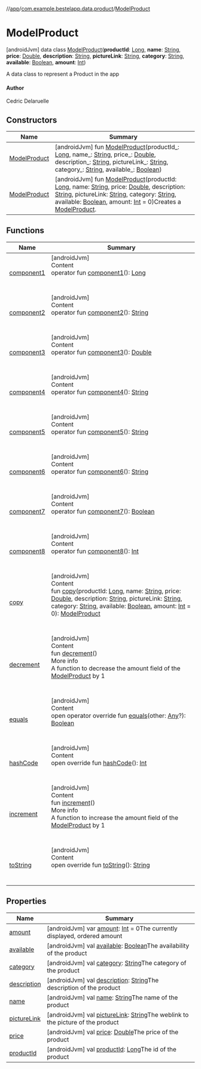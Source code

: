 //[app](../../index.md)/[com.example.bestelapp.data.product](../index.md)/[ModelProduct](index.md)



# ModelProduct  
 [androidJvm] data class [ModelProduct](index.md)(**productId**: [Long](https://kotlinlang.org/api/latest/jvm/stdlib/kotlin/-long/index.html), **name**: [String](https://kotlinlang.org/api/latest/jvm/stdlib/kotlin/-string/index.html), **price**: [Double](https://kotlinlang.org/api/latest/jvm/stdlib/kotlin/-double/index.html), **description**: [String](https://kotlinlang.org/api/latest/jvm/stdlib/kotlin/-string/index.html), **pictureLink**: [String](https://kotlinlang.org/api/latest/jvm/stdlib/kotlin/-string/index.html), **category**: [String](https://kotlinlang.org/api/latest/jvm/stdlib/kotlin/-string/index.html), **available**: [Boolean](https://kotlinlang.org/api/latest/jvm/stdlib/kotlin/-boolean/index.html), **amount**: [Int](https://kotlinlang.org/api/latest/jvm/stdlib/kotlin/-int/index.html))

A data class to represent a Product in the app



#### Author  


Cedric Delaruelle

   


## Constructors  
  
|  Name|  Summary| 
|---|---|
| <a name="com.example.bestelapp.data.product/ModelProduct/ModelProduct/#kotlin.Long#kotlin.String#kotlin.Double#kotlin.String#kotlin.String#kotlin.String#kotlin.Boolean/PointingToDeclaration/"></a>[ModelProduct](-model-product.md)| <a name="com.example.bestelapp.data.product/ModelProduct/ModelProduct/#kotlin.Long#kotlin.String#kotlin.Double#kotlin.String#kotlin.String#kotlin.String#kotlin.Boolean/PointingToDeclaration/"></a> [androidJvm] fun [ModelProduct](-model-product.md)(productId_: [Long](https://kotlinlang.org/api/latest/jvm/stdlib/kotlin/-long/index.html), name_: [String](https://kotlinlang.org/api/latest/jvm/stdlib/kotlin/-string/index.html), price_: [Double](https://kotlinlang.org/api/latest/jvm/stdlib/kotlin/-double/index.html), description_: [String](https://kotlinlang.org/api/latest/jvm/stdlib/kotlin/-string/index.html), pictureLink_: [String](https://kotlinlang.org/api/latest/jvm/stdlib/kotlin/-string/index.html), category_: [String](https://kotlinlang.org/api/latest/jvm/stdlib/kotlin/-string/index.html), available_: [Boolean](https://kotlinlang.org/api/latest/jvm/stdlib/kotlin/-boolean/index.html))   <br>
| <a name="com.example.bestelapp.data.product/ModelProduct/ModelProduct/#kotlin.Long#kotlin.String#kotlin.Double#kotlin.String#kotlin.String#kotlin.String#kotlin.Boolean#kotlin.Int/PointingToDeclaration/"></a>[ModelProduct](-model-product.md)| <a name="com.example.bestelapp.data.product/ModelProduct/ModelProduct/#kotlin.Long#kotlin.String#kotlin.Double#kotlin.String#kotlin.String#kotlin.String#kotlin.Boolean#kotlin.Int/PointingToDeclaration/"></a> [androidJvm] fun [ModelProduct](-model-product.md)(productId: [Long](https://kotlinlang.org/api/latest/jvm/stdlib/kotlin/-long/index.html), name: [String](https://kotlinlang.org/api/latest/jvm/stdlib/kotlin/-string/index.html), price: [Double](https://kotlinlang.org/api/latest/jvm/stdlib/kotlin/-double/index.html), description: [String](https://kotlinlang.org/api/latest/jvm/stdlib/kotlin/-string/index.html), pictureLink: [String](https://kotlinlang.org/api/latest/jvm/stdlib/kotlin/-string/index.html), category: [String](https://kotlinlang.org/api/latest/jvm/stdlib/kotlin/-string/index.html), available: [Boolean](https://kotlinlang.org/api/latest/jvm/stdlib/kotlin/-boolean/index.html), amount: [Int](https://kotlinlang.org/api/latest/jvm/stdlib/kotlin/-int/index.html) = 0)Creates a [ModelProduct](index.md).   <br>


## Functions  
  
|  Name|  Summary| 
|---|---|
| <a name="com.example.bestelapp.data.product/ModelProduct/component1/#/PointingToDeclaration/"></a>[component1](component1.md)| <a name="com.example.bestelapp.data.product/ModelProduct/component1/#/PointingToDeclaration/"></a>[androidJvm]  <br>Content  <br>operator fun [component1](component1.md)(): [Long](https://kotlinlang.org/api/latest/jvm/stdlib/kotlin/-long/index.html)  <br><br><br>
| <a name="com.example.bestelapp.data.product/ModelProduct/component2/#/PointingToDeclaration/"></a>[component2](component2.md)| <a name="com.example.bestelapp.data.product/ModelProduct/component2/#/PointingToDeclaration/"></a>[androidJvm]  <br>Content  <br>operator fun [component2](component2.md)(): [String](https://kotlinlang.org/api/latest/jvm/stdlib/kotlin/-string/index.html)  <br><br><br>
| <a name="com.example.bestelapp.data.product/ModelProduct/component3/#/PointingToDeclaration/"></a>[component3](component3.md)| <a name="com.example.bestelapp.data.product/ModelProduct/component3/#/PointingToDeclaration/"></a>[androidJvm]  <br>Content  <br>operator fun [component3](component3.md)(): [Double](https://kotlinlang.org/api/latest/jvm/stdlib/kotlin/-double/index.html)  <br><br><br>
| <a name="com.example.bestelapp.data.product/ModelProduct/component4/#/PointingToDeclaration/"></a>[component4](component4.md)| <a name="com.example.bestelapp.data.product/ModelProduct/component4/#/PointingToDeclaration/"></a>[androidJvm]  <br>Content  <br>operator fun [component4](component4.md)(): [String](https://kotlinlang.org/api/latest/jvm/stdlib/kotlin/-string/index.html)  <br><br><br>
| <a name="com.example.bestelapp.data.product/ModelProduct/component5/#/PointingToDeclaration/"></a>[component5](component5.md)| <a name="com.example.bestelapp.data.product/ModelProduct/component5/#/PointingToDeclaration/"></a>[androidJvm]  <br>Content  <br>operator fun [component5](component5.md)(): [String](https://kotlinlang.org/api/latest/jvm/stdlib/kotlin/-string/index.html)  <br><br><br>
| <a name="com.example.bestelapp.data.product/ModelProduct/component6/#/PointingToDeclaration/"></a>[component6](component6.md)| <a name="com.example.bestelapp.data.product/ModelProduct/component6/#/PointingToDeclaration/"></a>[androidJvm]  <br>Content  <br>operator fun [component6](component6.md)(): [String](https://kotlinlang.org/api/latest/jvm/stdlib/kotlin/-string/index.html)  <br><br><br>
| <a name="com.example.bestelapp.data.product/ModelProduct/component7/#/PointingToDeclaration/"></a>[component7](component7.md)| <a name="com.example.bestelapp.data.product/ModelProduct/component7/#/PointingToDeclaration/"></a>[androidJvm]  <br>Content  <br>operator fun [component7](component7.md)(): [Boolean](https://kotlinlang.org/api/latest/jvm/stdlib/kotlin/-boolean/index.html)  <br><br><br>
| <a name="com.example.bestelapp.data.product/ModelProduct/component8/#/PointingToDeclaration/"></a>[component8](component8.md)| <a name="com.example.bestelapp.data.product/ModelProduct/component8/#/PointingToDeclaration/"></a>[androidJvm]  <br>Content  <br>operator fun [component8](component8.md)(): [Int](https://kotlinlang.org/api/latest/jvm/stdlib/kotlin/-int/index.html)  <br><br><br>
| <a name="com.example.bestelapp.data.product/ModelProduct/copy/#kotlin.Long#kotlin.String#kotlin.Double#kotlin.String#kotlin.String#kotlin.String#kotlin.Boolean#kotlin.Int/PointingToDeclaration/"></a>[copy](copy.md)| <a name="com.example.bestelapp.data.product/ModelProduct/copy/#kotlin.Long#kotlin.String#kotlin.Double#kotlin.String#kotlin.String#kotlin.String#kotlin.Boolean#kotlin.Int/PointingToDeclaration/"></a>[androidJvm]  <br>Content  <br>fun [copy](copy.md)(productId: [Long](https://kotlinlang.org/api/latest/jvm/stdlib/kotlin/-long/index.html), name: [String](https://kotlinlang.org/api/latest/jvm/stdlib/kotlin/-string/index.html), price: [Double](https://kotlinlang.org/api/latest/jvm/stdlib/kotlin/-double/index.html), description: [String](https://kotlinlang.org/api/latest/jvm/stdlib/kotlin/-string/index.html), pictureLink: [String](https://kotlinlang.org/api/latest/jvm/stdlib/kotlin/-string/index.html), category: [String](https://kotlinlang.org/api/latest/jvm/stdlib/kotlin/-string/index.html), available: [Boolean](https://kotlinlang.org/api/latest/jvm/stdlib/kotlin/-boolean/index.html), amount: [Int](https://kotlinlang.org/api/latest/jvm/stdlib/kotlin/-int/index.html) = 0): [ModelProduct](index.md)  <br><br><br>
| <a name="com.example.bestelapp.data.product/ModelProduct/decrement/#/PointingToDeclaration/"></a>[decrement](decrement.md)| <a name="com.example.bestelapp.data.product/ModelProduct/decrement/#/PointingToDeclaration/"></a>[androidJvm]  <br>Content  <br>fun [decrement](decrement.md)()  <br>More info  <br>A function to decrease the amount field of the [ModelProduct](index.md) by 1  <br><br><br>
| <a name="kotlin/Any/equals/#kotlin.Any?/PointingToDeclaration/"></a>[equals](../../com.example.bestelapp.repository/-product-repository/index.md#%5Bkotlin%2FAny%2Fequals%2F%23kotlin.Any%3F%2FPointingToDeclaration%2F%5D%2FFunctions%2F-1760135448)| <a name="kotlin/Any/equals/#kotlin.Any?/PointingToDeclaration/"></a>[androidJvm]  <br>Content  <br>open operator override fun [equals](../../com.example.bestelapp.repository/-product-repository/index.md#%5Bkotlin%2FAny%2Fequals%2F%23kotlin.Any%3F%2FPointingToDeclaration%2F%5D%2FFunctions%2F-1760135448)(other: [Any](https://kotlinlang.org/api/latest/jvm/stdlib/kotlin/-any/index.html)?): [Boolean](https://kotlinlang.org/api/latest/jvm/stdlib/kotlin/-boolean/index.html)  <br><br><br>
| <a name="kotlin/Any/hashCode/#/PointingToDeclaration/"></a>[hashCode](../../com.example.bestelapp.repository/-product-repository/index.md#%5Bkotlin%2FAny%2FhashCode%2F%23%2FPointingToDeclaration%2F%5D%2FFunctions%2F-1760135448)| <a name="kotlin/Any/hashCode/#/PointingToDeclaration/"></a>[androidJvm]  <br>Content  <br>open override fun [hashCode](../../com.example.bestelapp.repository/-product-repository/index.md#%5Bkotlin%2FAny%2FhashCode%2F%23%2FPointingToDeclaration%2F%5D%2FFunctions%2F-1760135448)(): [Int](https://kotlinlang.org/api/latest/jvm/stdlib/kotlin/-int/index.html)  <br><br><br>
| <a name="com.example.bestelapp.data.product/ModelProduct/increment/#/PointingToDeclaration/"></a>[increment](increment.md)| <a name="com.example.bestelapp.data.product/ModelProduct/increment/#/PointingToDeclaration/"></a>[androidJvm]  <br>Content  <br>fun [increment](increment.md)()  <br>More info  <br>A function to increase the amount field of the [ModelProduct](index.md) by 1  <br><br><br>
| <a name="kotlin/Any/toString/#/PointingToDeclaration/"></a>[toString](../../com.example.bestelapp.repository/-product-repository/index.md#%5Bkotlin%2FAny%2FtoString%2F%23%2FPointingToDeclaration%2F%5D%2FFunctions%2F-1760135448)| <a name="kotlin/Any/toString/#/PointingToDeclaration/"></a>[androidJvm]  <br>Content  <br>open override fun [toString](../../com.example.bestelapp.repository/-product-repository/index.md#%5Bkotlin%2FAny%2FtoString%2F%23%2FPointingToDeclaration%2F%5D%2FFunctions%2F-1760135448)(): [String](https://kotlinlang.org/api/latest/jvm/stdlib/kotlin/-string/index.html)  <br><br><br>


## Properties  
  
|  Name|  Summary| 
|---|---|
| <a name="com.example.bestelapp.data.product/ModelProduct/amount/#/PointingToDeclaration/"></a>[amount](amount.md)| <a name="com.example.bestelapp.data.product/ModelProduct/amount/#/PointingToDeclaration/"></a> [androidJvm] var [amount](amount.md): [Int](https://kotlinlang.org/api/latest/jvm/stdlib/kotlin/-int/index.html) = 0The currently displayed, ordered amount   <br>
| <a name="com.example.bestelapp.data.product/ModelProduct/available/#/PointingToDeclaration/"></a>[available](available.md)| <a name="com.example.bestelapp.data.product/ModelProduct/available/#/PointingToDeclaration/"></a> [androidJvm] val [available](available.md): [Boolean](https://kotlinlang.org/api/latest/jvm/stdlib/kotlin/-boolean/index.html)The availability of the product   <br>
| <a name="com.example.bestelapp.data.product/ModelProduct/category/#/PointingToDeclaration/"></a>[category](category.md)| <a name="com.example.bestelapp.data.product/ModelProduct/category/#/PointingToDeclaration/"></a> [androidJvm] val [category](category.md): [String](https://kotlinlang.org/api/latest/jvm/stdlib/kotlin/-string/index.html)The category of the product   <br>
| <a name="com.example.bestelapp.data.product/ModelProduct/description/#/PointingToDeclaration/"></a>[description](description.md)| <a name="com.example.bestelapp.data.product/ModelProduct/description/#/PointingToDeclaration/"></a> [androidJvm] val [description](description.md): [String](https://kotlinlang.org/api/latest/jvm/stdlib/kotlin/-string/index.html)The description of the product   <br>
| <a name="com.example.bestelapp.data.product/ModelProduct/name/#/PointingToDeclaration/"></a>[name](name.md)| <a name="com.example.bestelapp.data.product/ModelProduct/name/#/PointingToDeclaration/"></a> [androidJvm] val [name](name.md): [String](https://kotlinlang.org/api/latest/jvm/stdlib/kotlin/-string/index.html)The name of the product   <br>
| <a name="com.example.bestelapp.data.product/ModelProduct/pictureLink/#/PointingToDeclaration/"></a>[pictureLink](picture-link.md)| <a name="com.example.bestelapp.data.product/ModelProduct/pictureLink/#/PointingToDeclaration/"></a> [androidJvm] val [pictureLink](picture-link.md): [String](https://kotlinlang.org/api/latest/jvm/stdlib/kotlin/-string/index.html)The weblink to the picture of the product   <br>
| <a name="com.example.bestelapp.data.product/ModelProduct/price/#/PointingToDeclaration/"></a>[price](price.md)| <a name="com.example.bestelapp.data.product/ModelProduct/price/#/PointingToDeclaration/"></a> [androidJvm] val [price](price.md): [Double](https://kotlinlang.org/api/latest/jvm/stdlib/kotlin/-double/index.html)The price of the product   <br>
| <a name="com.example.bestelapp.data.product/ModelProduct/productId/#/PointingToDeclaration/"></a>[productId](product-id.md)| <a name="com.example.bestelapp.data.product/ModelProduct/productId/#/PointingToDeclaration/"></a> [androidJvm] val [productId](product-id.md): [Long](https://kotlinlang.org/api/latest/jvm/stdlib/kotlin/-long/index.html)The id of the product   <br>

